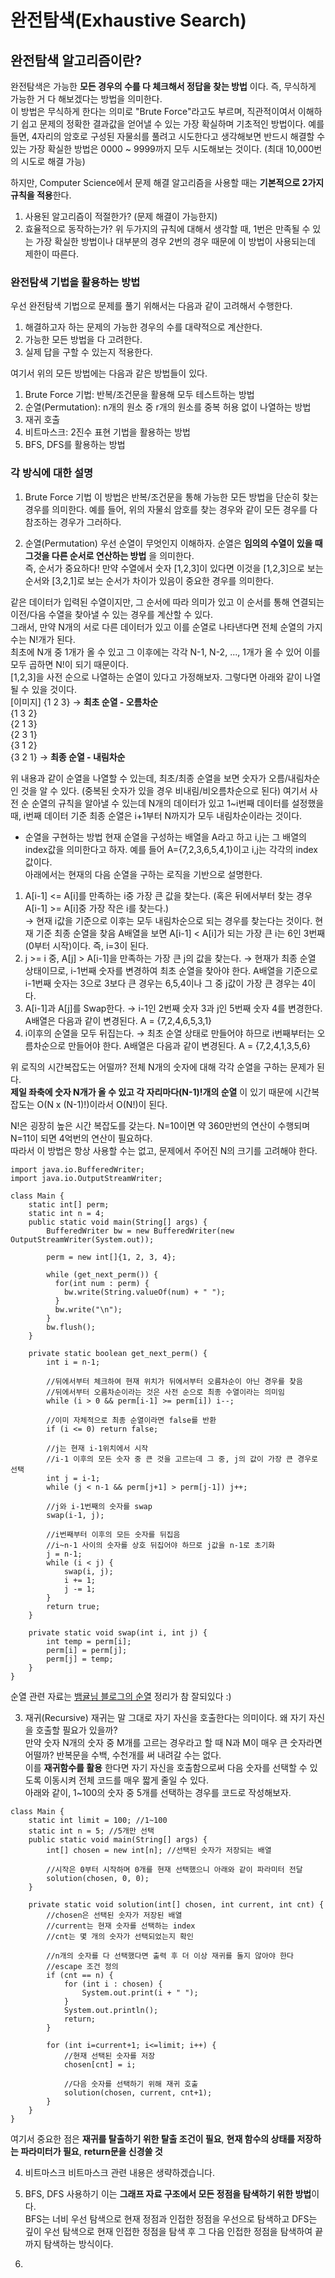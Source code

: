 완전탐색(Exhaustive Search)
===========

## 완전탐색 알고리즘이란?
완전탐색은 가능한 **모든 경우의 수를 다 체크해서 정답을 찾는 방법** 이다. 즉, 무식하게 가능한 거 다 해보겠다는 방법을 의미한다.  
이 방법은 무식하게 한다는 의미로 "Brute Force"라고도 부르며, 직관적이여서 이해하기 쉽고 문제의 정확한 결과값을 얻어낼 수 있는 가장 확실하며 기초적인 방법이다.
예를 들면, 4자리의 암호로 구성된 자물쇠를 풀려고 시도한다고 생각해보면 반드시 해결할 수 있는 가장 확실한 방법은 0000 ~ 9999까지 모두 시도해보는 것이다. (최대 10,000번의 시도로 해결 가능)  


하지만, Computer Science에서 문제 해결 알고리즘을 사용할 때는 **기본적으로 2가지 규칙을 적용**한다.  
1. 사용된 알고리즘이 적절한가? (문제 해결이 가능한지)
2. 효율적으로 동작하는가?
위 두가지의 규칙에 대해서 생각할 때, 1번은 만족될 수 있는 가장 확실한 방법이나 대부분의 경우 2번의 경우 때문에 이 방법이 사용되는데 제한이 따른다.  



### 완전탐색 기법을 활용하는 방법
우선 완전탐색 기법으로 문제를 풀기 위해서는 다음과 같이 고려해서 수행한다.  
1. 해결하고자 하는 문제의 가능한 경우의 수를 대략적으로 계산한다.
2. 가능한 모든 방법을 다 고려한다.
3. 실제 답을 구할 수 있는지 적용한다.


여기서 위의 모든 방법에는 다음과 같은 방법들이 있다.  
1. Brute Force 기법: 반복/조건문을 활용해 모두 테스트하는 방법
2. 순열(Permutation): n개의 원소 중 r개의 원소를 중복 허용 없이 나열하는 방법
3. 재귀 호출
4. 비트마스크: 2진수 표현 기법을 활용하는 방법
5. BFS, DFS를 활용하는 방법


### 각 방식에 대한 설명
1. Brute Force 기법
이 방법은 반복/조건문을 통해 가능한 모든 방법을 단순히 찾는 경우를 의미한다.
예를 들어, 위의 자물쇠 암호를 찾는 경우와 같이 모든 경우를 다 참조하는 경우가 그러하다.  


2. 순열(Permutation)
우선 순열이 무엇인지 이해하자. 순열은 **임의의 수열이 있을 때 그것을 다른 순서로 연산하는 방법** 을 의미한다.  
즉, 순서가 중요하다! 만약 수열에서 숫자 [1,2,3]이 있다면 이것을 [1,2,3]으로 보는 순서와 [3,2,1]로 보는 순서가 차이가 있음이 중요한 경우를 의미한다.  

같은 데이터가 입력된 수열이지만, 그 순서에 따라 의미가 있고 이 순서를 통해 연결되는 이전/다음 수열을 찾아낼 수 있는 경우를 계산할 수 있다.  
그래서, 만약 N개의 서로 다른 데이터가 있고 이를 순열로 나타낸다면 전체 순열의 가지 수는 N!개가 된다.  
최초에 N개 중 1개가 올 수 있고 그 이후에는 각각 N-1, N-2, ..., 1개가 올 수 있어 이를 모두 곱하면 N!이 되기 때문이다.  
[1,2,3]을 사전 순으로 나열하는 순열이 있다고 가정해보자. 그렇다면 아래와 같이 나열될 수 있을 것이다.  
[이미지]
{1 2 3} → **최초 순열 - 오름차순**   
{1 3 2}  
{2 1 3}  
{2 3 1}  
{3 1 2}  
{3 2 1} → **최종 순열 - 내림차순**  

위 내용과 같이 순열을 나열할 수 있는데, 최초/최종 순열을 보면 숫자가 오름/내림차순인 것을 알 수 있다. (중복된 숫자가 있을 경우 비내림/비오름차순으로 된다)
여기서 사전 순 순열의 규칙을 알아낼 수 있는데 N개의 데이터가 있고 1~i번째 데이터를 설정했을 때, i번째 데이터 기준 최종 순열은 i+1부터 N까지가 모두 내림차순이라는 것이다.  


* 순열을 구현하는 방법
현재 순열을 구성하는 배열을 A라고 하고 i,j는 그 배열의 index값을 의미한다고 하자. 예를 들어 A={7,2,3,6,5,4,1}이고 i,j는 각각의 index 값이다.  
아래에서는 현재의 다음 순열을 구하는 로직을 기반으로 설명한다.  
1. A[i-1] <= A[i]를 만족하는 i중 가장 큰 값을 찾는다. (혹은 뒤에서부터 찾는 경우 A[i-1] >= A[i]중 가장 작은 i를 찾는다.)  
   → 현재 i값을 기준으로 이후는 모두 내림차순으로 되는 경우를 찾는다는 것이다. 현재 기준 최종 순열을 찾음
     A배열을 보면 A[i-1] < A[i]가 되는 가장 큰 i는 6인 3번째(0부터 시작)이다. 즉, i=3이 된다.
2. j >= i 중, A[j] > A[i-1]을 만족하는 가장 큰 j의 값을 찾는다.
   → 현재가 최종 순열 상태이므로, i-1번째 숫자를 변경하여 최초 순열을 찾아야 한다.
     A배열을 기준으로 i-1번째 숫자는 3으로 3보다 큰 경우는 6,5,4이나 그 중 j값이 가장 큰 경우는 4이다.  
3. A[i-1]과 A[j]를 Swap한다.
   → i-1인 2번째 숫자 3과 j인 5번째 숫자 4를 변경한다. A배열은 다음과 같이 변경된다.
     A = {7,2,4,6,5,3,1}
4. i이후의 순열을 모두 뒤집는다.
   → 최초 순열 상태로 만들어야 하므로 i번째부터는 오름차순으로 만들어야 한다. A배열은 다음과 같이 변경된다.
     A = {7,2,4,1,3,5,6}


위 로직의 시간복잡도는 어떨까? 전체 N개의 숫자에 대해 각각 순열을 구하는 문제가 된다.  
**제일 좌축에 숫자 N개가 올 수 있고 각 자리마다(N-1)!개의 순열** 이 있기 때문에 시간복잡도는 O(N x (N-1)!)이라서 O(N!)이 된다.  

N!은 굉장히 높은 시간 복잡도를 갖는다. N=10이면 약 360만번의 연산이 수행되며 N=11이 되면 4억번의 연산이 필요하다.  
따라서 이 방법은 항상 사용할 수는 없고, 문제에서 주어진 N의 크기를 고려해야 한다.  

```
import java.io.BufferedWriter;
import java.io.OutputStreamWriter;

class Main {
    static int[] perm;
    static int n = 4;
    public static void main(String[] args) {
        BufferedWriter bw = new BufferedWriter(new OutputStreamWriter(System.out));

        perm = new int[]{1, 2, 3, 4};
        
        while (get_next_perm()) {
          for(int num : perm) {
            bw.write(String.valueOf(num) + " ");
          }
          bw.write("\n");
        }
        bw.flush();
    }

    private static boolean get_next_perm() {
        int i = n-1;

        //뒤에서부터 체크하여 현재 위치가 뒤에서부터 오름차순이 아닌 경우를 찾음
        //뒤에서부터 오름차순이라는 것은 사전 순으로 최종 수열이라는 의미임
        while (i > 0 && perm[i-1] >= perm[i]) i--;

        //이미 자체적으로 최종 순열이라면 false를 반환
        if (i <= 0) return false;

        //j는 현재 i-1위치에서 시작
        //i-1 이후의 모든 숫자 중 큰 것을 고르는데 그 중, j의 값이 가장 큰 경우로 선택
        int j = i-1;
        while (j < n-1 && perm[j+1] > perm[j-1]) j++;

        //j와 i-1번째의 숫자를 swap
        swap(i-1, j);

        //i번째부터 이후의 모든 숫자를 뒤집음
        //i~n-1 사이의 숫자를 상호 뒤집어야 하므로 j값을 n-1로 초기화
        j = n-1;
        while (i < j) {
            swap(i, j);
            i += 1;
            j -= 1;
        }
        return true;
    }

    private static void swap(int i, int j) {
        int temp = perm[i];
        perm[i] = perm[j];
        perm[j] = temp;
    }
}
```
순열 관련 자료는 [뱀귤님 블로그의 순열](https://bcp0109.tistory.com/14) 정리가 참 잘되있다 :)  


3. 재귀(Recursive)
재귀는 말 그대로 자기 자신을 호출한다는 의미이다. 왜 자기 자신을 호출할 필요가 있을까?  
만약 숫자 N개의 숫자 중 M개를 고르는 경우라고 할 때 N과 M이 매우 큰 숫자라면 어떨까? 반복문을 수백, 수천개를 써 내려갈 수는 없다.  
이를 **재귀함수를 활용** 한다면 자기 자신을 호출함으로써 다음 숫자를 선택할 수 있도록 이동시켜 전체 코드를 매우 짧게 줄일 수 있다.  
아래와 같이, 1~100의 숫자 중 5개를 선택하는 경우를 코드로 작성해보자.  

```
class Main {
    static int limit = 100; //1~100
    static int n = 5; //5개만 선택
    public static void main(String[] args) {
        int[] chosen = new int[n]; //선택된 숫자가 저장되는 배열

        //시작은 0부터 시작하며 0개를 현재 선택했으니 아래와 같이 파라미터 전달
        solution(chosen, 0, 0);
    }

    private static void solution(int[] chosen, int current, int cnt) {
        //chosen은 선택된 숫자가 저장된 배열
        //current는 현재 숫자를 선택하는 index
        //cnt는 몇 개의 숫자가 선택되었는지 확인

        //n개의 숫자를 다 선택했다면 출력 후 더 이상 재귀를 돌지 않아야 한다
        //escape 조건 정의
        if (cnt == n) {
            for (int i : chosen) {
                System.out.print(i + " ");
            }
            System.out.println();
            return;
        }

        for (int i=current+1; i<=limit; i++) {
            //현재 선택된 숫자를 저장
            chosen[cnt] = i;

            //다음 숫자를 선택하기 위해 재귀 호출
            solution(chosen, current, cnt+1);
        }
    }
}
```

여기서 중요한 점은 **재귀를 탈출하기 위한 탈출 조건이 필요**, **현재 함수의 상태를 저장하는 파라미터가 필요**, **return문을 신경쓸 것**  

4. 비트마스크
비트마스크 관련 내용은 생략하겠습니다.  


5. BFS, DFS 사용하기
이는 **그래프 자료 구조에서 모든 정점을 탐색하기 위한 방법**이다.  
BFS는 너비 우선 탐색으로 현재 정점과 인접한 정점을 우선으로 탐색하고 DFS는 깊이 우선 탐색으로 현재 인접한 정점을 탐색 후 그 다음 인접한 정점을 탐색하여 끝까지 탐색하는 방식이다.  
6. 











